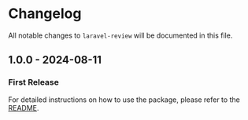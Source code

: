 # Changelog

All notable changes to `laravel-review` will be documented in this file.

## 1.0.0 - 2024-08-11

### First Release

For detailed instructions on how to use the package, please refer to the [README](https://github.com/fajarwz/laravel-review/blob/master/README.md).
